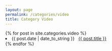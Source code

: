 ```yaml
---
layout: page
permalink: /categories/video
title: Category Video
---
```



<div id="archives">
  <div class="archive-group">
    {% for post in site.categories.video %}
       <li>
          <span>{{ post.date | date_to_string }}</span> &nbsp; 
          <a href="{{ post.url }}">{{ post.title }}</a>
       </li>
    {% endfor %}
  </div>
</div>